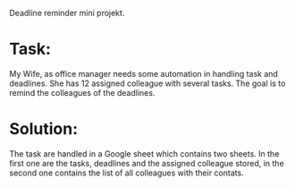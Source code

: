 Deadline reminder mini projekt.

# Task:

My Wife, as office manager needs some automation in handling task and deadlines. She has 12 assigned colleague with several tasks.
The goal is to remind the colleagues of the deadlines.

# Solution:

The task are handled in a Google sheet which contains two sheets. In the first one are the tasks, deadlines and the assigned colleague stored, in the second one contains the list of all colleagues with their contats.
